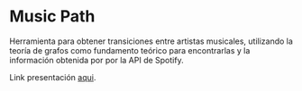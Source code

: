 #  Music Path

Herramienta para obtener transiciones entre artistas musicales, utilizando la
teoría de grafos como fundamento teórico para encontrarlas y la información
obtenida por por la API de Spotify.

Link presentación [aqui](https://yeiipi.github.io/mupath/).
